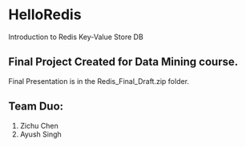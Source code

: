 # HelloRedis
Introduction to Redis Key-Value Store DB


## Final Project Created for Data Mining course.

Final Presentation is in the Redis_Final_Draft.zip folder.

## Team Duo:
1. Zichu Chen
2. Ayush Singh

